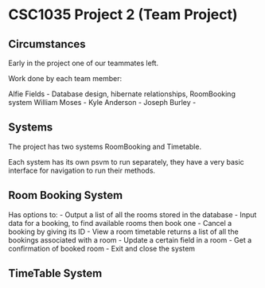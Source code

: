 CSC1035 Project 2 (Team Project)
================================

Circumstances
-------------

Early in the project one of our teammates left. 

Work done by each team member:

Alfie Fields - Database design, hibernate relationships, RoomBooking system
William Moses - 
Kyle Anderson - 
Joseph Burley - 

Systems
-------

The project has two systems RoomBooking and Timetable.

Each system has its own psvm to run separately, they have a very basic interface
for navigation to run their methods.

Room Booking System
-------------------
Has options to:
    - Output a list of all the rooms stored in the database
    - Input data for a booking, to find available rooms then book one
    - Cancel a booking by giving its ID
    - View a room timetable returns a list of all the bookings associated with a room
    - Update a certain field in a room
    - Get a confirmation of booked room
    - Exit and close the system

TimeTable System
----------------

